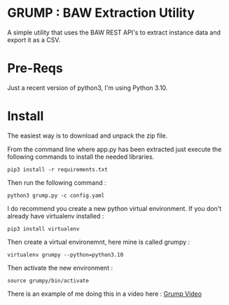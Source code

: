 # GRUMP : BAW Extraction Utility
A simple utility that uses the BAW REST API's to extract instance data and export it as a CSV.

# Pre-Reqs
Just a recent version of python3, I'm using Python 3.10.

# Install
The easiest way is to download and unpack the zip file.

From the command line where app.py has been extracted just execute the following commands
to install the needed libraries.

`pip3 install -r requirements.txt `

Then run the following command :

`python3 grump.py -c config.yaml`

I do recommend you create a new python virtual environment. If you don't already have virtualenv installed : 

`pip3 install virtualenv`

Then create a virtual environemnt, here mine is called grumpy :

`virtualenv grumpy --python=python3.10`

Then activate the new environment : 

`source grumpy/bin/activate`

There is an example of me doing this in a video here : 
[Grump Video](https://youtu.be/YZXIsKJIy58)